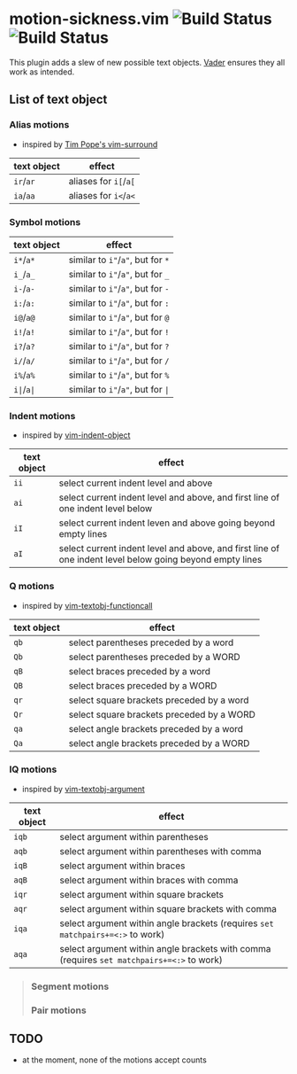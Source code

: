 # motion-sickness.vim ![Build Status](https://travis-ci.org/hgiesel/vim-motion-sickness.svg?branch=master) ![Build Status](https://travis-ci.org/hgiesel/vim-motion-sickness.svg?branch=devel)

This plugin adds a slew of new possible text objects. [Vader](https://github.com/junegunn/vader.vim)
ensures they all work as intended.

## List of text object

### Alias motions

* inspired by [Tim Pope's vim-surround](https://github.com/tpope/vim-surround)

| text object  | effect                |
|--------------|-----------------------|
| `ir`/`ar`    | aliases for `i[`/`a[` |
| `ia`/`aa`    | aliases for `i<`/`a<` |

### Symbol motions

| text object  | effect                             |
|--------------|------------------------------------|
| `i*`/`a*`    | similar to `i"`/`a"`, but for `*`  |
| `i_`/`a_`    | similar to `i"`/`a"`, but for `_`  |
| `i-`/`a-`    | similar to `i"`/`a"`, but for `-`  |
| `i:`/`a:`    | similar to `i"`/`a"`, but for `:`  |
| `i@`/`a@`    | similar to `i"`/`a"`, but for `@`  |
| `i!`/`a!`    | similar to `i"`/`a"`, but for `!`  |
| `i?`/`a?`    | similar to `i"`/`a"`, but for `?`  |
| `i/`/`a/`    | similar to `i"`/`a"`, but for `/`  |
| `i%`/`a%`    | similar to `i"`/`a"`, but for `%`  |
| `i\|`/`a\|`  | similar to `i"`/`a"`, but for `\|` |

### Indent motions

* inspired by [vim-indent-object](https://github.com/michaeljsmith/vim-indent-object)

| text object | effect                |
|-------------|-----------------------|
| `ii`        | select current indent level and above |
| `ai`        | select current indent level and above, and first line of one indent level below |
| `iI`        | select current indent leven and above going beyond empty lines |
| `aI`        | select current indent level and above, and first line of one indent level below going beyond empty lines |

### Q motions

* inspired by [vim-textobj-functioncall](https://github.com/machakann/vim-textobj-functioncall)

| text object | effect                |
|-------------|-----------------------|
| `qb`        | select parentheses preceded by a word     |
| `Qb`        | select parentheses preceded by a WORD     |
| `qB`        | select braces preceded by a word          |
| `QB`        | select braces preceded by a WORD          |
| `qr`        | select square brackets preceded by a word |
| `Qr`        | select square brackets preceded by a WORD |
| `qa`        | select angle brackets preceded by a word  |
| `Qa`        | select angle brackets preceded by a WORD  |

### IQ motions

* inspired by [vim-textobj-argument](https://github.com/gaving/vim-textobj-argument)

| text object | effect                |
|-------------|-----------------------|
| `iqb`       | select argument within parentheses                |
| `aqb`       | select argument within parentheses with comma     |
| `iqB`       | select argument within braces                     |
| `aqB`       | select argument within braces with comma          |
| `iqr`       | select argument within square brackets            |
| `aqr`       | select argument within square brackets with comma |
| `iqa`       | select argument within angle brackets (requires `set matchpairs+=<:>` to work) |
| `aqa`       | select argument within angle brackets with comma (requires `set matchpairs+=<:>` to work) |

> ### Segment motions
> ### Pair motions

## TODO

* at the moment, none of the motions accept counts
